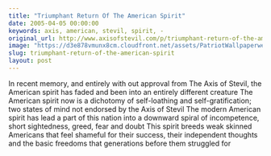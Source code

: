 ```yaml
---
title: "Triumphant Return Of The American Spirit"
date: 2005-04-05 00:00:00
keywords: axis, american, stevil, spirit, -
original_url: http://www.axisofstevil.com/p/triumphant-return-of-the-american-spirit
image: "https://d3e878vmunx8cm.cloudfront.net/assets/PatriotWallpaperweb.jpg"
slug: triumphant-return-of-the-american-spirit
layout: post
---
```


In recent memory, and entirely with out approval from The Axis of Stevil, the American spirit has faded and been  into an entirely different creature The American spirit now is a dichotomy of self-loathing and self-gratification; two states of mind not endorsed by the Axis of Stevil The modern American spirit has lead a part of this nation into a downward spiral of incompetence, short sightedness, greed, fear and doubt This spirit breeds weak skinned Americans that feel shameful for their success, their independent thoughts and the basic freedoms that generations before them struggled for

